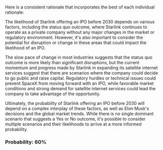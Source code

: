 Here is a consistent rationale that incorporates the best of each individual rationale:

The likelihood of Starlink offering an IPO before 2030 depends on various factors, including the status quo outcome, where Starlink continues to operate as a private company without any major changes in the market or regulatory environment. However, it's also important to consider the potential for disruption or change in these areas that could impact the likelihood of an IPO.

The slow pace of change in most industries suggests that the status quo outcome is more likely than significant disruptions, but the current momentum and progress made by Starlink in expanding its satellite internet services suggest that there are scenarios where the company could decide to go public and raise capital. Regulatory hurdles or technical issues could prevent SpaceX from moving forward with an IPO, while favorable market conditions and strong demand for satellite internet services could lead the company to take advantage of the opportunity.

Ultimately, the probability of Starlink offering an IPO before 2030 will depend on a complex interplay of these factors, as well as Elon Musk's decisions and the global market trends. While there is no single dominant scenario that suggests a Yes or No outcome, it's possible to consider multiple scenarios and their likelihoods to arrive at a more informed probability.

### Probability: 60%